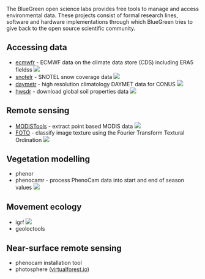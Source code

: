 The BlueGreen open science labs provides free tools to manage and access environmental data. These projects consist of formal research lines, software and hardware implementations through which BlueGreen tries to give back to the open source scientific community.

## Accessing data

- [ecmwfr](https://github.com/bluegreen-labs/ecmwfr) - ECMWF data on the climate data store (CDS) including ERA5 fieldss ![](https://cranlogs.r-pkg.org/badges/grand-total/ecmwfr)
- [snotelr](https://github.com/bluegreen-labs/snotelr) - SNOTEL snow coverage data ![](https://cranlogs.r-pkg.org/badges/grand-total/snotelr)
- [daymetr](https://github.com/bluegreen-labs/daymetr) - high resolution climatology DAYMET data for CONUS ![](https://cranlogs.r-pkg.org/badges/grand-total/daymetr)
- [hwsdr](https://github.com/bluegreen-labs/hwsdr) - download global soil properties data ![](https://cranlogs.r-pkg.org/badges/grand-total/hwsdr)

## Remote sensing

- [MODISTools](https://github.com/bluegreen-labs/MODISTools) - extract point based MODIS data ![](https://cranlogs.r-pkg.org/badges/grand-total/MODISTools)
- [FOTO](https://github.com/bluegreen-labs/foto) - classify image texture using the Fourier Transform Textural Ordination ![](https://cranlogs.r-pkg.org/badges/grand-total/foto)

## Vegetation modelling

- phenor
- phenocamr - process PhenoCam data into start and end of season values ![](https://cranlogs.r-pkg.org/badges/grand-total/phenocamr)

## Movement ecology

- igrf ![](https://cranlogs.r-pkg.org/badges/grand-total/igrf)
- geoloctools

## Near-surface remote sensing

- phenocam installation tool
- photosphere ([virtualforest.io](virtualforest.io))



